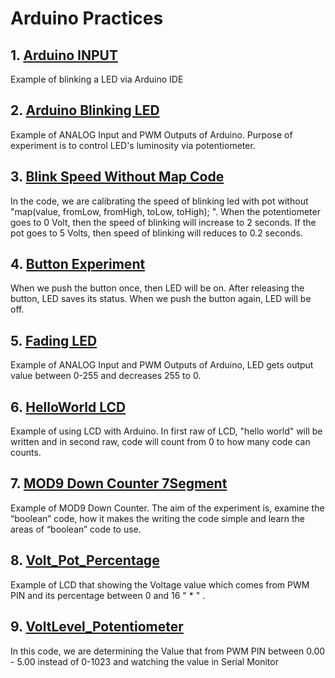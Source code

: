 # Arduino Practices

## 1. [Arduino INPUT](https://github.com/batulaiko/Arduino_Practices/tree/main/Analog_INPUT)

Example of blinking a LED via Arduino IDE

## 2. [Arduino Blinking LED](https://github.com/batulaiko/Arduino_Practices/tree/main/Arduino-Blinking-LED)

Example of ANALOG Input and PWM Outputs of Arduino. Purpose of experiment is to control LED's luminosity via potentiometer.

## 3. [Blink Speed Without Map Code](https://github.com/batulaiko/Arduino_Practices/tree/main/Blink_Speed_Without_Map_Code)

In the code, we are calibrating the speed of blinking led with pot without "map(value, fromLow, fromHigh, toLow, toHigh); ". When the potentiometer goes to 0 Volt, then the speed of blinking will increase to 2 seconds. If the pot goes to 5 Volts, then speed of blinking will reduces to 0.2 seconds.

## 4. [Button Experiment](https://github.com/batulaiko/Arduino_Practices/tree/main/Button-Experiment)

When we push the button once, then LED will be on. After releasing the button, LED saves its status. When we push the button again, LED will be off.

## 5. [Fading LED](https://github.com/batulaiko/Arduino_Practices/tree/main/Fading_LED)

Example of ANALOG Input and PWM Outputs of Arduino, LED gets output value between 0-255 and decreases 255 to 0.


## 6. [HelloWorld LCD](https://github.com/batulaiko/Arduino_Practices/tree/main/HelloWorld-LCD)

Example of using LCD with Arduino. In first raw of LCD, "hello world" will be written and in second raw, code will count from 0 to how many code can counts.


## 7. [MOD9 Down Counter 7Segment](https://github.com/batulaiko/Arduino_Practices/tree/main/MOD9-Down-Counter-7Segment)

Example of MOD9 Down Counter. The aim of the experiment is, examine the “boolean” code, how it makes the writing the code simple and learn the areas of “boolean” code to use.


## 8. [Volt_Pot_Percentage](https://github.com/batulaiko/Arduino_Practices/tree/main/Volt_Pot_Percentage)

Example of LCD that showing the Voltage value which comes from PWM PIN and its percentage between 0 and 16 " * " .


## 9. [VoltLevel_Potentiometer](https://github.com/batulaiko/Arduino_Practices/tree/main/VoltLevel_Potentiometer)

In this code, we are determining the Value that from PWM PIN between 0.00 - 5.00 instead of 0-1023 and watching the value in Serial Monitor





